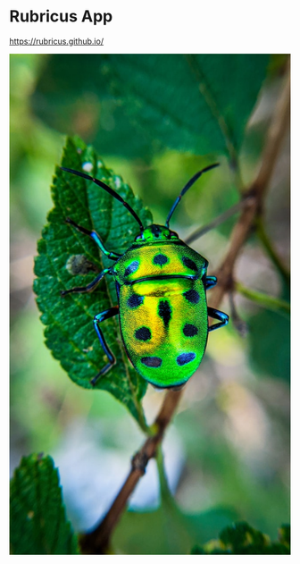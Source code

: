 # Rubricus App

https://rubricus.github.io/


![Rubricus img](/faris-mohammed-jeRcm7wI-Hw-unsplash-small.jpg)
